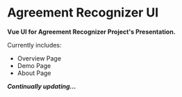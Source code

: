# Agreement Recognizer UI

**Vue UI for Agreement Recognizer Project's Presentation.**

Currently includes:

- Overview Page
- Demo Page
- About Page

***Continually updating...***
